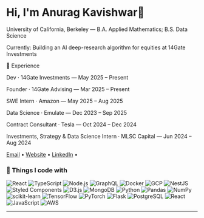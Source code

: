 <!-- TIP: Rename this repo to exactly your GitHub username to make it your profile README -->

<h1 align="left">Hi, I'm Anurag Kavishwar👋</h1>

<p>
  University of California, Berkeley — B.A. Applied Mathematics; B.S. Data Science 

  Currently: Building an AI deep-research algorithm for equities at 14Gate Investments

💼 Experience

  Dev · 14Gate Investments — May 2025 – Present

  Founder · 14Gate Advising — Mar 2025 – Present

  SWE Intern · Amazon — May 2025 – Aug 2025

  Data Science · Emulate — Dec 2023 – Sep 2025

  Contract Consultant · Tesla — Oct 2024 – Dec 2024

  Investments, Strategy & Data Science Intern · MLSC Capital — Jun 2024 – Aug 2024
</p>

<!-- Quick links (optional) -->
<p>
  <a href="anuragkavishwar27@gmail.com">Email</a> •
  <a href="14gateadvising.com">Website</a> •
  <a href="https://www.linkedin.com/in/akavishwar/">LinkedIn</a> •
</p>

### 🧰 Things I code with

<!-- Use shields.io badges; keep the list tidy and short -->
<p>
  <img alt="React" src="https://img.shields.io/badge/React-20232A?logo=react&logoColor=61DAFB" />
  <img alt="TypeScript" src="https://img.shields.io/badge/TypeScript-3178C6?logo=typescript&logoColor=white" />
  <img alt="Node.js" src="https://img.shields.io/badge/Node.js-339933?logo=node.js&logoColor=white" />
  <img alt="GraphQL" src="https://img.shields.io/badge/GraphQL-E10098?logo=graphql&logoColor=white" />
  <img alt="Docker" src="https://img.shields.io/badge/Docker-2496ED?logo=docker&logoColor=white" />
  <img alt="GCP" src="https://img.shields.io/badge/Google%20Cloud-4285F4?logo=googlecloud&logoColor=white" />
  <img alt="NestJS" src="https://img.shields.io/badge/NestJS-E0234E?logo=nestjs&logoColor=white" />
  <img alt="Styled Components" src="https://img.shields.io/badge/styled--components-DB7093?logo=styledcomponents&logoColor=white" />
  <img alt="D3.js" src="https://img.shields.io/badge/D3.js-F9A03C?logo=d3.js&logoColor=white" />
  <img alt="MongoDB" src="https://img.shields.io/badge/MongoDB-47A248?logo=mongodb&logoColor=white" />
  <img alt="Python" src="https://img.shields.io/badge/Python-3776AB?logo=python&logoColor=white" />
  <img alt="Pandas" src="https://img.shields.io/badge/Pandas-150458?logo=pandas&logoColor=white" />
  <img alt="NumPy" src="https://img.shields.io/badge/NumPy-013243?logo=numpy&logoColor=white" />
  <img alt="scikit-learn" src="https://img.shields.io/badge/scikit--learn-F7931E?logo=scikitlearn&logoColor=white" />
  <img alt="TensorFlow" src="https://img.shields.io/badge/TensorFlow-FF6F00?logo=tensorflow&logoColor=white" />
  <img alt="PyTorch" src="https://img.shields.io/badge/PyTorch-EE4C2C?logo=pytorch&logoColor=white" />
  <img alt="Flask" src="https://img.shields.io/badge/Flask-000000?logo=flask&logoColor=white" />
  <img alt="PostgreSQL" src="https://img.shields.io/badge/PostgreSQL-4169E1?logo=postgresql&logoColor=white" />
  <img alt="React" src="https://img.shields.io/badge/React-20232A?logo=react&logoColor=61DAFB" />
  <img alt="JavaScript" src="https://img.shields.io/badge/JavaScript-F7DF1E?logo=javascript&logoColor=black" />
  <img alt="AWS" src="https://img.shields.io/badge/AWS-232F3E?logo=amazon-aws&logoColor=white" />
</p>

---

